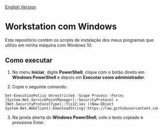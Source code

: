 ﻿[English Version](README.EN.md)

# Workstation com Windows

Este repositório contém os scripts de instalação dos meus programas que utilizo em minha máquina com Windows 10.

## Como executar

1. No menu **Iniciar**, digite **PowerShell**, clique com o botão direito em **Windows PowerShell** e depois em **Executar como administrador**.

2. Copie o seguinte comando:

```
Set-ExecutionPolicy Unrestricted -Scope Process -Force;[System.Net.ServicePointManager]::SecurityProtocol = [Net.SecurityProtocolType]::Tls12;iex ((New-Object System.Net.WebClient).DownloadString('https://raw.githubusercontent.com/Henriquemcc/Windows/main/Iniciar.ps1'))
```

3. Na janela aberta do **Windows PowerShell**, cole o texto copiado e pressione Enter.